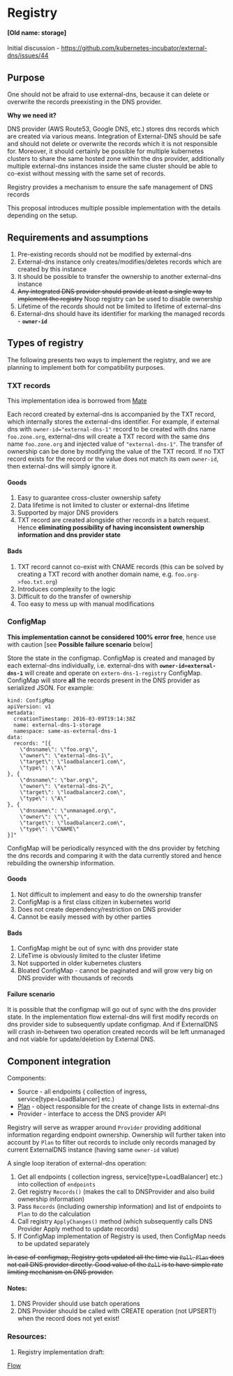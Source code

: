 # Registry
#### [Old name: storage]

Initial discussion - https://github.com/kubernetes-incubator/external-dns/issues/44

## Purpose

One should not be afraid to use external-dns, because it can delete or overwrite the records preexisting in the DNS provider.

**Why we need it?**

DNS provider (AWS Route53, Google DNS, etc.) stores dns records which are created via various means. Integration of External-DNS should be safe and should not delete or overwrite the records which it is not responsible for. Moreover, it should certainly be possible for multiple kubernetes clusters to share the same hosted zone within the dns provider, additionally multiple external-dns instances inside the same cluster should be able to co-exist without messing with the same set of records.

Registry provides a mechanism to ensure the safe management of DNS records

This proposal introduces multiple possible implementation with the details depending on the setup.

## Requirements and assumptions

1. Pre-existing records should not be modified by external-dns
2. External-dns instance only creates/modifies/deletes records which are created by this instance
3. It should be possible to transfer the ownership to another external-dns instance
4. ~~Any integrated DNS provider should provide at least a single way to implement the registry~~ Noop registry can be used to disable ownership
5. Lifetime of the records should not be limited to lifetime of external-dns
6. External-dns should have its identifier for marking the managed records - **`owner-id`**

## Types of registry

The following presents two ways to implement the registry, and we are planning to implement both for compatibility purposes.

### TXT records

This implementation idea is borrowed from [Mate](https://github.com/linki/mate/)

Each record created by external-dns is accompanied by the TXT record, which internally stores the external-dns identifier. For example, if external dns with `owner-id="external-dns-1"` record to be created with dns name `foo.zone.org`, external-dns will create a TXT record with the same dns name `foo.zone.org` and injected value of `"external-dns-1"`. The transfer of ownership can be done by modifying the value of the TXT record.  If no TXT record exists for the record or the value does not match its own `owner-id`, then external-dns will simply ignore it.


#### Goods
1. Easy to guarantee cross-cluster ownership safety
2. Data lifetime is not limited to cluster or external-dns lifetime
3. Supported by major DNS providers
4. TXT record are created alongside other records in a batch request. Hence **eliminating possibility of having inconsistent ownership information and dns provider state**

#### Bads
1. TXT record cannot co-exist with CNAME records (this can be solved by creating a TXT record with another domain name, e.g. `foo.org->foo.txt.org`)
2. Introduces complexity to the logic
3. Difficult to do the transfer of ownership
4. Too easy to mess up with manual modifications

### ConfigMap

**This implementation cannot be considered 100% error free**, hence use with caution [see **Possible failure scenario** below] 

Store the state in the configmap. ConfigMap is created and managed by each external-dns individually, i.e. external-dns with **`owner-id=external-dns-1`** will create and operate on `extern-dns-1-registry` ConfigMap. ConfigMap will store **all** the records present in the DNS provider as serialized JSON. For example:

```
kind: ConfigMap
apiVersion: v1
metadata:
  creationTimestamp: 2016-03-09T19:14:38Z
  name: external-dns-1-storage
  namespace: same-as-external-dns-1
data:
  records: "[{
	\"dnsname\": \"foo.org\",
	\"owner\": \"external-dns-1\",
	\"target\": \"loadbalancer1.com\",
	\"type\": \"A\"
}, {
	\"dnsname\": \"bar.org\",
	\"owner\": \"external-dns-2\",
	\"target\": \"loadbalancer2.com\",
	\"type\": \"A\"
}, {
	\"dnsname\": \"unmanaged.org\",
	\"owner\": \"\",
	\"target\": \"loadbalancer2.com\",
	\"type\": \"CNAME\"
}]"

```

ConfigMap will be periodically resynced with the dns provider by fetching the dns records and comparing it with the data currently stored and hence rebuilding the ownership information.

#### Goods
1. Not difficult to implement and easy to do the ownership transfer
2. ConfigMap is a first class citizen in kubernetes world
3. Does not create dependency/restriction on DNS provider
4. Cannot be easily messed with by other parties

#### Bads
1. ConfigMap might be out of sync with dns provider state
2. LifeTime is obviously limited to the cluster lifetime
3. Not supported in older kubernetes clusters
4. Bloated ConfigMap - cannot be paginated and will grow very big on DNS provider with thousands of records

#### Failure scenario

It is possible that the configmap will go out of sync with the dns provider state. In the implementation flow external-dns will first modify records on dns provider side to subsequently update configmap. And if ExternalDNS will crash in-between two operation created records will be left unmanaged and not viable for update/deletion by External DNS.

## Component integration

Components:
* Source - all endpoints ( collection of ingress, service[type=LoadBalancer] etc.)
* [Plan](https://github.com/kubernetes-incubator/external-dns/issues/13) - object responsible for the create of change lists in external-dns
* Provider - interface to access the DNS provider API

Registry will serve as wrapper around `Provider` providing additional information regarding endpoint ownership. Ownership will further taken into account by `Plan` to filter out records to include only records managed by current ExternalDNS instance (having same `owner-id` value)

A single loop iteration of external-dns operation:

1. Get all endpoints ( collection ingress, service[type=LoadBalancer] etc.) into collection of `endpoints`
2. Get registry `Records()` (makes the call to DNSProvider and also build ownership information)
3. Pass `Records` (including ownership information) and list of endpoints to `Plan` to do the calculation
4. Call registry `ApplyChanges()` method (which subsequently calls DNS Provider Apply method to update records)
5. If ConfigMap implementation of Registry is used, then ConfigMap needs to be updated separately

~~In case of configmap, Registry gets updated all the time via `Poll`. `Plan` does not call DNS provider directly. Good value of the `Poll` is to have simple rate limiting mechanism on DNS provider.~~

#### Notes:

1. DNS Provider should use batch operations
2. DNS Provider should be called with CREATE operation (not UPSERT!) when the record does not yet exist!

### Resources:

1. Registry implementation draft: 

[Flow](https://lh3.googleusercontent.com/BNUZZQ8XivYkXyYVPDgPCoZpwYv0pOyoyfBKbOnYJGsqueeB-EUXfzBZLk7xP-E_GDo7YHiTlA4XgPEs6ao_Ex0TY2SN66-yg5iRmn5Tc2EXVqs_yS9CtumhE1T4krZc4Z8_1gHOirDxCegU-Fk0K3fvg-J3UpzdKmGDG-JZwdzRyP4WyORWUQilJO9jErh-HP8AtM8p2ZjiqN9B3-VXdYuHbsiR6EHNFw43aOQAk52muDf2AgjqX2YUSbN9eO0Akt39ien3euT2HsZJlPvm5s8v2a_ZqTSW0DVcGaRhLQbZXcogSEP-ebbuGunuVbz45Ws8X6zJhZpASNQ-jknhGZEhZkSAQdwvihZpTsDdUuJx9RFDXNwA0lEaE_xediW119uJGywSNc6w8hnJZ6Xo49YQStuGbJKRAieQMvEhZXofiqCKyOUXSlsO7j9iE-rzis0JRSHWB8acA3AlcXqBj9D70AHfRHC_HfBLw9lcusy4dInmK2OCzGqXV11PoqibiZPqh-oNED31pToZQk4NB1xbOuUC_Tjf8UR_xAyhJ3yKzS09K898uCf-87Ra4iqRDCz3N35b=w2560-h1260)
